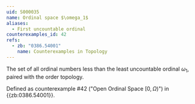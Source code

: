 ```yaml
---
uid: S000035
name: Ordinal space $\omega_1$
aliases:
  - First uncountable ordinal
counterexamples_id: 42
refs:
  - zb: "0386.54001" 
    name: Counterexamples in Topology
---
```


The set of all ordinal numbers less than the least uncountable ordinal $\omega_1$, paired with the order topology.

Defined as counterexample #42 ("Open Ordinal Space $[0,\Omega)$")
in {{zb:0386.54001}}.
